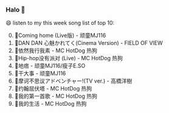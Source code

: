 

### Halo 👋

😄 listen to my this week song list of top 10:

0. 🌈Coming home (Live版) - 顽童MJ116
1. 🌈DAN DAN 心魅かれてく(Cinema Version) - FIELD OF VIEW
2. 🌈依然我行我素 - MC HotDog 热狗
3. 🌈Hip-hop没有派对 (Live) - MC HotDog 热狗
4. 🌈地痞 - 顽童MJ116/瘦子E.SO
5. 🌈干大事 - 顽童MJ116
6. 🌈摩诃不思议アドベンチャー!(TV ver.) - 高橋洋樹
7. 🌈约翰屈伏塔 - MC HotDog 热狗
8. 🌈我的第一首歌 - MC HotDog 热狗
9. 🌈我的生活 - MC HotDog 热狗

